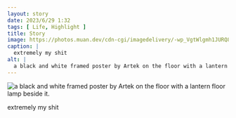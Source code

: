 ```yaml
---
layout: story
date: 2023/6/29 1:32
tags: [ Life, Highlight ]
title: Story
image: https://photos.muan.dev/cdn-cgi/imagedelivery/-wp_VgtWlgmh1JURQ8t1mg/85f1ed37-5792-4864-0e92-56814c4f1c00/public
caption: |
  extremely my shit
alt: |
  a black and white framed poster by Artek on the floor with a lantern floor lamp beside it.
---
```


![a black and white framed poster by Artek on the floor with a lantern floor lamp beside it.](https://photos.muan.dev/cdn-cgi/imagedelivery/-wp_VgtWlgmh1JURQ8t1mg/85f1ed37-5792-4864-0e92-56814c4f1c00/public)

extremely my shit
